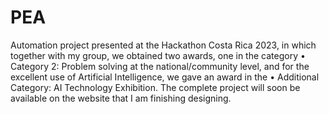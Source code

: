 # PEA
Automation project presented at the Hackathon Costa Rica 2023, in which together with my group, we obtained two awards, one in the category • Category 2: Problem solving at the national/community level, and for the excellent use of Artificial Intelligence, we gave an award in the • Additional Category: AI Technology Exhibition.
The complete project will soon be available on the website that I am finishing designing.
